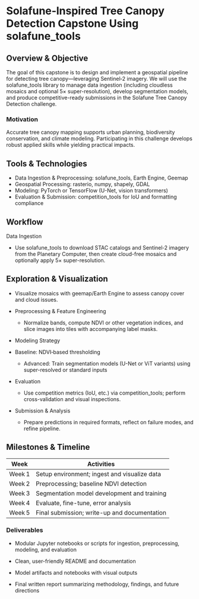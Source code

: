 # Solafune‑Inspired Tree Canopy Detection Capstone Using solafune_tools

## Overview & Objective
The goal of this capstone is to design and implement a geospatial pipeline for detecting tree canopy—leveraging Sentinel‑2 imagery. We will use the solafune_tools library to manage data ingestion (including cloudless mosaics and optional 5× super-resolution), develop segmentation models, and produce competitive-ready submissions in the Solafune Tree Canopy Detection challenge.

### Motivation
Accurate tree canopy mapping supports urban planning, biodiversity conservation, and climate modeling. Participating in this challenge develops robust applied skills while yielding practical impacts.

## Tools & Technologies
- Data Ingestion & Preprocessing: solafune_tools, Earth Engine, Geemap
- Geospatial Processing: rasterio, numpy, shapely, GDAL
- Modeling: PyTorch or TensorFlow (U-Net, vision transformers)
- Evaluation & Submission: competition_tools for IoU and formatting compliance

## Workflow
Data Ingestion
- Use solafune_tools to download STAC catalogs and Sentinel‑2 imagery from the Planetary Computer, then create cloud-free mosaics and optionally apply 5× super-resolution.

## Exploration & Visualization

- Visualize mosaics with geemap/Earth Engine to assess canopy cover and cloud issues.

- Preprocessing & Feature Engineering
    - Normalize bands, compute NDVI or other vegetation indices, and slice images into tiles with accompanying label masks.

- Modeling Strategy

- Baseline: NDVI‑based thresholding
    - Advanced: Train segmentation models (U-Net or ViT variants) using super-resolved or standard inputs

- Evaluation
    - Use competition metrics (IoU, etc.) via competition_tools; perform cross-validation and visual inspections.

- Submission & Analysis
    - Prepare predictions in required formats, reflect on failure modes, and refine pipeline.

## Milestones & Timeline
| Week   | Activities                                   |
| ------ | -------------------------------------------- |
| Week 1 | Setup environment; ingest and visualize data |
| Week 2 | Preprocessing; baseline NDVI detection       |
| Week 3 | Segmentation model development and training  |
| Week 4 | Evaluate, fine-tune, error analysis          |
| Week 5 | Final submission; write-up and documentation |


### Deliverables
- Modular Jupyter notebooks or scripts for ingestion, preprocessing, modeling, and evaluation

- Clean, user-friendly README and documentation

- Model artifacts and notebooks with visual outputs

- Final written report summarizing methodology, findings, and future directions